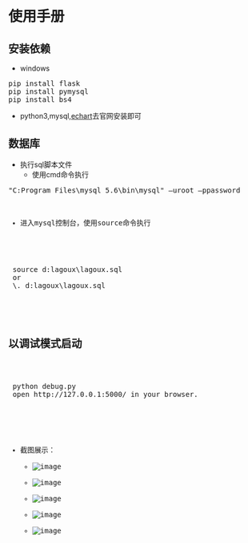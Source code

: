 # 使用手册
## 安装依赖
- windows
<pre>
pip install flask
pip install pymysql
pip install bs4
</pre>
- python3,mysql,[echart](http://echarts.baidu.com/download.html)去官网安装即可
## 数据库
- 执行sql脚本文件
  - 使用cmd命令执行
<pre>
"C:Program Files\mysql 5.6\bin\mysql" –uroot –ppassword <d:lagoux\lagoux.sql
</pre>
  - 进入mysql控制台，使用source命令执行
 <pre>
 source d:lagoux\lagoux.sql
 or
 \. d:lagoux\lagoux.sql
 </pre>
 
 ## 以调试模式启动
 <pre>
 python debug.py
 open http://127.0.0.1:5000/ in your browser.
 </pre>
 
- 截图展示：
  - ![image](https://raw.githubusercontent.com/Lknj/Temp/master/image.png)
  - ![image](https://raw.githubusercontent.com/Lknj/Temp/master/image%20(1).png)
  - ![image](https://raw.githubusercontent.com/Lknj/Temp/master/image%20(2).png)
  - ![image](https://raw.githubusercontent.com/Lknj/Temp/master/image%20(3).png)
  - ![image](https://raw.githubusercontent.com/Lknj/Temp/master/image%20(4).png)
  
